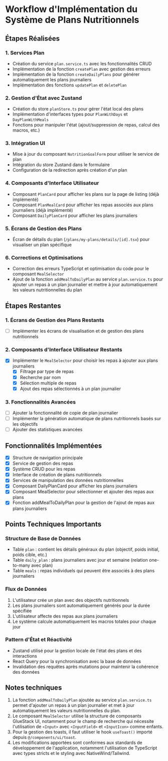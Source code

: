 # Workflow d'Implémentation du Système de Plans Nutritionnels

## Étapes Réalisées 
### 1. Services Plan 
- Création du service `plan.service.ts` avec les fonctionnalités CRUD
- Implémentation de la fonction `createPlan` avec gestion des erreurs
- Implémentation de la fonction `createDailyPlans` pour générer automatiquement les plans journaliers
- Implémentation des fonctions `updatePlan` et `deletePlan`

### 2. Gestion d'État avec Zustand
- Création du store `planStore.ts` pour gérer l'état local des plans
- Implémentation d'interfaces types pour `PlanWithDays` et `DayPlanWithMeals`
- Fonctions pour manipuler l'état (ajout/suppression de repas, calcul des macros, etc.)

### 3. Intégration UI
- Mise à jour du composant `NutritionGoalForm` pour utiliser le service de plan
- Intégration du store Zustand dans le formulaire
- Configuration de la redirection après création d'un plan

### 4. Composants d'Interface Utilisateur
- Composant `PlanCard` pour afficher les plans sur la page de listing (déjà implémenté)
- Composant `PlanMealCard` pour afficher les repas associés aux plans journaliers (déjà implémenté)
- Composant `DailyPlanCard` pour afficher les plans journaliers

### 5. Écrans de Gestion des Plans
- Écran de détails du plan (`/plans/my-plans/details/[id].tsx`) pour visualiser un plan spécifique

### 6. Corrections et Optimisations
- Correction des erreurs TypeScript et optimisation du code pour le composant `MealSelector`
- Ajout de la fonction `addMealToDailyPlan` au service `plan.service.ts` pour ajouter un repas à un plan journalier et mettre à jour automatiquement les valeurs nutritionnelles du plan

## Étapes Restantes 

### 1. Écrans de Gestion des Plans Restants
- [ ] Implémenter les écrans de visualisation et de gestion des plans nutritionnels

### 2. Composants d'Interface Utilisateur Restants
- [x] Implémenter le `MealSelector` pour choisir les repas à ajouter aux plans journaliers
  - [x] Filtrage par type de repas
  - [x] Recherche par nom
  - [x] Sélection multiple de repas
  - [x] Ajout des repas sélectionnés à un plan journalier

### 3. Fonctionnalités Avancées
- [ ] Ajouter la fonctionnalité de copie de plan journalier
- [ ] Implémenter la génération automatique de plans nutritionnels basés sur les objectifs
- [ ] Ajouter des statistiques avancées

## Fonctionnalités Implémentées
- [x] Structure de navigation principale
- [x] Service de gestion des repas
- [x] Système CRUD pour les repas
- [x] Interface de création de plans nutritionnels
- [x] Services de manipulation des données nutritionnelles
- [x] Composant DailyPlanCard pour afficher les plans journaliers  
- [x] Composant MealSelector pour sélectionner et ajouter des repas aux plans
- [x] Fonction addMealToDailyPlan pour la gestion de l'ajout de repas aux plans journaliers

## Points Techniques Importants

### Structure de Base de Données
- Table `plan` : contient les détails généraux du plan (objectif, poids initial, poids cible, etc.)
- Table `daily_plan` : plans journaliers avec jour et semaine (relation one-to-many avec plan)
- Table `meals` : repas individuels qui peuvent être associés à des plans journaliers

### Flux de Données
1. L'utilisateur crée un plan avec des objectifs nutritionnels
2. Les plans journaliers sont automatiquement générés pour la durée spécifiée
3. L'utilisateur affecte des repas aux plans journaliers
4. Le système calcule automatiquement les macros totales pour chaque jour

### Pattern d'État et Réactivité
- Zustand utilisé pour la gestion locale de l'état des plans et des interactions
- React Query pour la synchronisation avec la base de données
- Invalidation des requêtes après mutations pour maintenir la cohérence des données

## Notes techniques
1. La fonction `addMealToDailyPlan` ajoutée au service `plan.service.ts` permet d'ajouter un repas à un plan journalier et met à jour automatiquement les valeurs nutritionnelles du plan.
2. Le composant `MealSelector` utilise la structure de composants GlueStack UI, notamment pour le champ de recherche qui nécessite l'utilisation de `<Input>` avec `<InputField>` et `<InputIcon>` comme enfants.
3. Pour la gestion des toasts, il faut utiliser le hook `useToast()` importé depuis `@/components/ui/toast`.
4. Les modifications apportées sont conformes aux standards de développement de l'application, notamment l'utilisation de TypeScript avec types stricts et le styling avec NativeWind/Tailwind.
